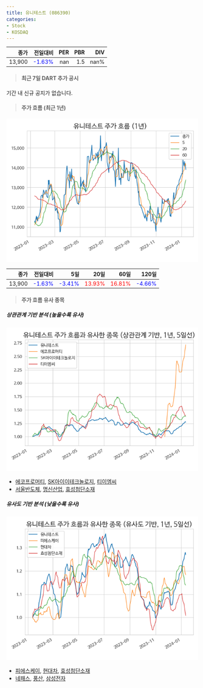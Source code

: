 ```yaml
---
title: 유니테스트 (086390)
categories:
- Stock
- KOSDAQ
---
```


|종가|전일대비|PER|PBR|DIV|
|---:|-------:|--:|--:|--:|
|13,900|<span style="color: blue">-1.63%</span>|nan|1.5|nan%|

<!-- more -->

> #### 최근 7일 DART 추가 공시

기간 내 신규 공지가 없습니다.

> #### 주가 흐름 (최근 1년)

![086390](/assets/images/stock/086390.png)

|종가|전일대비|5일|20일|60일|120일|
|---:|-------:|--:|---:|---:|----:|
|13,900|<span style="color: blue">-1.63%</span>|<span style="color: blue">-3.41%</span>|<span style="color: red">13.93%</span>|<span style="color: red">16.81%</span>|<span style="color: blue">-4.66%</span>|

> #### 주가 흐름 유사 종목

##### 상관관계 기반 분석 (높을수록 유사)
![086390](/assets/images/stock/086390_corr.png)
- [에코프로머티](/450080/), [SK아이이테크놀로지](/361610/), [티이엠씨](/425040/)
- [서울반도체](/046890/), [명신산업](/009900/), [효성첨단소재](/298050/)

##### 유사도 기반 분석 (낮을수록 유사)	
![086390](/assets/images/stock/086390_sim.png)
- [피에스케이](/319660/), [현대차](/005380/), [효성첨단소재](/298050/)
- [네패스](/033640/), [풍산](/103140/), [삼성전자](/005930/)